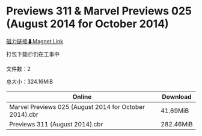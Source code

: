 # Previews 311 & Marvel Previews 025 (August 2014 for October 2014)

[磁力链接⬇Magnet Link](magnet:?xt=urn:btih:1712388c8a51aa812c40672cccbaa96114f8aad6&dn=Previews%20311%20%26%20Marvel%20Previews%20025%20%28August%202014%20for%20October%202014%29)

打包下载📦仍在工事中

文件数：2

总大小：324.16MiB

Online | Download
--- | ---
Marvel Previews 025 (August 2014 for October 2014).cbr | 41.69MiB
Previews 311 (August 2014).cbr | 282.46MiB
